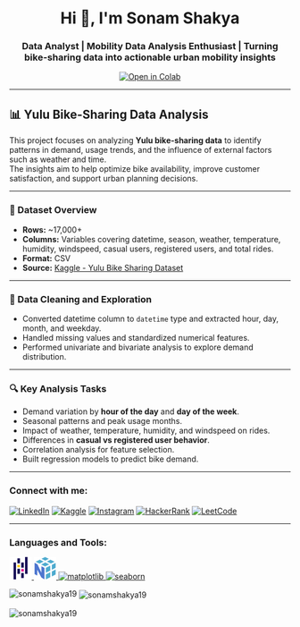 <h1 align="center">Hi 👋, I'm Sonam Shakya</h1>
<h3 align="center">Data Analyst | Mobility Data Analysis Enthusiast | Turning bike-sharing data into actionable urban mobility insights</h3>

<p align="center">
  <a href="https://colab.research.google.com/drive/188QgYqToXI7LlC332byC603nAw0H7y38" target="_blank">
    <img src="https://colab.research.google.com/assets/colab-badge.svg" alt="Open in Colab"/>
  </a>
</p>

---

## 📊 Yulu Bike-Sharing Data Analysis

This project focuses on analyzing **Yulu bike-sharing data** to identify patterns in demand, usage trends, and the influence of external factors such as weather and time.  
The insights aim to help optimize bike availability, improve customer satisfaction, and support urban planning decisions.

---

### 📁 Dataset Overview
- **Rows:** ~17,000+
- **Columns:** Variables covering datetime, season, weather, temperature, humidity, windspeed, casual users, registered users, and total rides.
- **Format:** CSV
- **Source:** [Kaggle - Yulu Bike Sharing Dataset](https://www.kaggle.com/datasets/rohanrao/yulu-bike-sharing-dataset)

---

### 🧹 Data Cleaning and Exploration
- Converted datetime column to `datetime` type and extracted hour, day, month, and weekday.
- Handled missing values and standardized numerical features.
- Performed univariate and bivariate analysis to explore demand distribution.

---

### 🔍 Key Analysis Tasks
- Demand variation by **hour of the day** and **day of the week**.
- Seasonal patterns and peak usage months.
- Impact of weather, temperature, humidity, and windspeed on rides.
- Differences in **casual vs registered user behavior**.
- Correlation analysis for feature selection.
- Built regression models to predict bike demand.

---

<h3 align="left">Connect with me:</h3>
<p align="left">
<a href="https://linkedin.com/in/sonam-s-330773284" target="blank"><img align="center" src="https://raw.githubusercontent.com/rahuldkjain/github-profile-readme-generator/master/src/images/icons/Social/linked-in-alt.svg" alt="LinkedIn" height="30" width="40" /></a>
<a href="https://kaggle.com/sonam shakya" target="blank"><img align="center" src="https://raw.githubusercontent.com/rahuldkjain/github-profile-readme-generator/master/src/images/icons/Social/kaggle.svg" alt="Kaggle" height="30" width="40" /></a>
<a href="https://instagram.com/sonam7860" target="blank"><img align="center" src="https://raw.githubusercontent.com/rahuldkjain/github-profile-readme-generator/master/src/images/icons/Social/instagram.svg" alt="Instagram" height="30" width="40" /></a>
<a href="https://www.hackerrank.com/sonam shakya" target="blank"><img align="center" src="https://raw.githubusercontent.com/rahuldkjain/github-profile-readme-generator/master/src/images/icons/Social/hackerrank.svg" alt="HackerRank" height="30" width="40" /></a>
<a href="https://www.leetcode.com/sonam shakya" target="blank"><img align="center" src="https://raw.githubusercontent.com/rahuldkjain/github-profile-readme-generator/master/src/images/icons/Social/leet-code.svg" alt="LeetCode" height="30" width="40" /></a>
</p>

---

<h3 align="left">Languages and Tools:</h3>
<p align="left"> 
<a href="https://pandas.pydata.org/" target="_blank" rel="noreferrer"> <img src="https://raw.githubusercontent.com/devicons/devicon/master/icons/pandas/pandas-original.svg" alt="pandas" width="40" height="40"/> </a> 
<a href="https://numpy.org/" target="_blank" rel="noreferrer"> <img src="https://raw.githubusercontent.com/devicons/devicon/master/icons/numpy/numpy-original.svg" alt="numpy" width="40" height="40"/> </a> 
<a href="https://matplotlib.org/" target="_blank" rel="noreferrer"> <img src="https://upload.wikimedia.org/wikipedia/commons/8/84/Matplotlib_icon.svg" alt="matplotlib" width="40" height="40"/> </a> 
<a href="https://seaborn.pydata.org/" target="_blank" rel="noreferrer"> <img src="https://seaborn.pydata.org/_images/logo-mark-lightbg.svg" alt="seaborn" width="40" height="40"/> </a> 
</p>

<p><img align="left" src="https://github-readme-stats.vercel.app/api/top-langs?username=sonamshakya19&show_icons=true&locale=en&layout=compact" alt="sonamshakya19" /></p>

<p>&nbsp;<img align="center" src="https://github-readme-stats.vercel.app/api?username=sonamshakya19&show_icons=true&locale=en" alt="sonamshakya19" /></p>

<p><img align="center" src="https://github-readme-streak-stats.herokuapp.com/?user=sonamshakya19&" alt="sonamshakya19" /></p>
